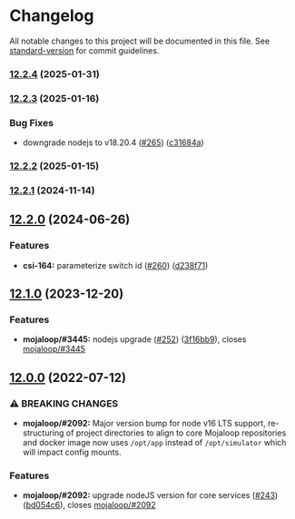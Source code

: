 # Changelog

All notable changes to this project will be documented in this file. See [standard-version](https://github.com/conventional-changelog/standard-version) for commit guidelines.

### [12.2.4](https://github.com/mojaloop/simulator/compare/v12.2.3...v12.2.4) (2025-01-31)

### [12.2.3](https://github.com/mojaloop/simulator/compare/v12.2.2...v12.2.3) (2025-01-16)


### Bug Fixes

* downgrade nodejs to v18.20.4 ([#265](https://github.com/mojaloop/simulator/issues/265)) ([c31684a](https://github.com/mojaloop/simulator/commit/c31684a6f16f245ac37b2bf82683ed2e825039ed))

### [12.2.2](https://github.com/mojaloop/simulator/compare/v12.2.1...v12.2.2) (2025-01-15)

### [12.2.1](https://github.com/mojaloop/simulator/compare/v12.2.0...v12.2.1) (2024-11-14)

## [12.2.0](https://github.com/mojaloop/simulator/compare/v12.1.0...v12.2.0) (2024-06-26)


### Features

* **csi-164:** parameterize switch id ([#260](https://github.com/mojaloop/simulator/issues/260)) ([d238f71](https://github.com/mojaloop/simulator/commit/d238f710500021ffe1e9e52eaff67fa62bb7c617))

## [12.1.0](https://github.com/mojaloop/simulator/compare/v12.0.0...v12.1.0) (2023-12-20)


### Features

* **mojaloop/#3445:** nodejs upgrade ([#252](https://github.com/mojaloop/simulator/issues/252)) ([3f16bb9](https://github.com/mojaloop/simulator/commit/3f16bb9d14ca0c6a05ea437316ffb7c6b27be563)), closes [mojaloop/#3445](https://github.com/mojaloop/project/issues/3445)

## [12.0.0](https://github.com/mojaloop/simulator/compare/v11.1.3...v12.0.0) (2022-07-12)


### ⚠ BREAKING CHANGES

* **mojaloop/#2092:** Major version bump for node v16 LTS support, re-structuring of project directories to align to core Mojaloop repositories and docker image now uses `/opt/app` instead of `/opt/simulator` which will impact config mounts.

### Features

* **mojaloop/#2092:** upgrade nodeJS version for core services ([#243](https://github.com/mojaloop/simulator/issues/243)) ([bd054c6](https://github.com/mojaloop/simulator/commit/bd054c6c0f201cccede7e450b793fe6c83e50faf)), closes [mojaloop/#2092](https://github.com/mojaloop/project/issues/2092)
